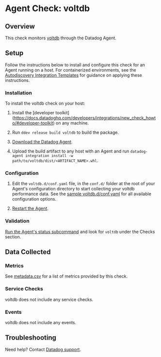# Agent Check: voltdb

## Overview

This check monitors [voltdb][1] through the Datadog Agent.

## Setup

Follow the instructions below to install and configure this check for an Agent running on a host. For containerized environments, see the [Autodiscovery Integration Templates][2] for guidance on applying these instructions.

### Installation

To install the voltdb check on your host:


1. Install the [developer toolkit]
(https://docs.datadoghq.com/developers/integrations/new_check_howto/#developer-toolkit)
 on any machine.

2. Run `ddev release build voltdb` to build the package.

3. [Download the Datadog Agent](https://app.datadoghq.com/account/settings#agent).

4. Upload the build artifact to any host with an Agent and
 run `datadog-agent integration install -w
 path/to/voltdb/dist/<ARTIFACT_NAME>.whl`.

### Configuration

1. Edit the `voltdb.d/conf.yaml` file, in the `conf.d/` folder at the root of your Agent's configuration directory to start collecting your voltdb performance data. See the [sample voltdb.d/conf.yaml][3] for all available configuration options.

2. [Restart the Agent][4].

### Validation

[Run the Agent's status subcommand][5] and look for `voltdb` under the Checks section.

## Data Collected

### Metrics

See [metadata.csv][6] for a list of metrics provided by this check.

### Service Checks

voltdb does not include any service checks.

### Events

voltdb does not include any events.

## Troubleshooting

Need help? Contact [Datadog support][7].

[1]: **LINK_TO_INTEGRATION_SITE**
[2]: https://docs.datadoghq.com/agent/kubernetes/integrations/
[3]: https://github.com/DataDog/integrations-extras/blob/master/voltdb/datadog_checks/voltdb/data/conf.yaml.example
[4]: https://docs.datadoghq.com/agent/guide/agent-commands/#start-stop-and-restart-the-agent
[5]: https://docs.datadoghq.com/agent/guide/agent-commands/#agent-status-and-information
[6]: https://github.com/DataDog/integrations-extras/blob/master/voltdb/metadata.csv
[7]: https://docs.datadoghq.com/help/

